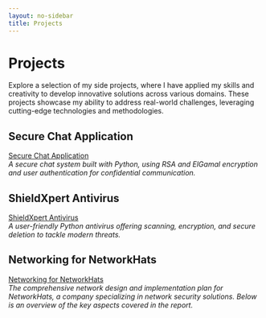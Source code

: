 ```yaml
---
layout: no-sidebar
title: Projects
---
```


# Projects

Explore a selection of my side projects, where I have applied my skills and creativity to develop innovative solutions across various domains. These projects showcase my ability to address real-world challenges, leveraging cutting-edge technologies and methodologies.

## Secure Chat Application
[Secure Chat Application](https://drive.google.com/file/d/1vwN1Q20ggVyS_DJ-XICjUaPYSaAfq5Jd/view)  
*A secure chat system built with Python, using RSA and ElGamal encryption and user authentication for confidential communication.*

## ShieldXpert Antivirus
[ShieldXpert Antivirus](https://drive.google.com/file/d/1oDItgXDDWv8kEAi6s0xf_dVmtRYWSoyR/view)  
*A user-friendly Python antivirus offering scanning, encryption, and secure deletion to tackle modern threats.*

## Networking for NetworkHats
[Networking for NetworkHats](https://drive.google.com/drive/u/0/home)  
*The comprehensive network design and implementation plan for NetworkHats, a company specializing in network security solutions. Below is an overview of the key aspects covered in the report.*
